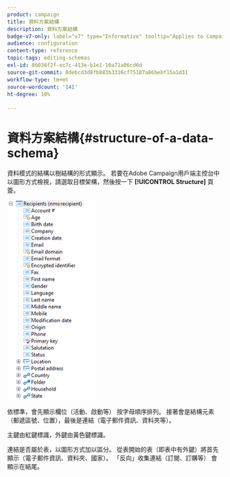 ```yaml
---
product: campaign
title: 資料方案結構
description: 資料方案結構
badge-v7-only: label="v7" type="Informative" tooltip="Applies to Campaign Classic v7 only"
audience: configuration
content-type: reference
topic-tags: editing-schemas
exl-id: 86036f2f-ec7c-413e-b1e1-10a71a06cd6d
source-git-commit: 8debcd3d8fb883b3316cf75187a86bebf15a1d31
workflow-type: tm+mt
source-wordcount: '141'
ht-degree: 10%

---
```


# 資料方案結構{#structure-of-a-data-schema}

資料模式的結構以樹結構的形式顯示。 若要在Adobe Campaign用戶端主控台中以圖形方式檢視，請選取目標架構，然後按一下 **[!UICONTROL Structure]** 頁簽。

![](assets/d_ncs_integration_schema_arbo.png)

依標準，會先顯示欄位（活動、啟動等） 按字母順序排列。 接著會是結構元素（郵遞區號、位置），最後是連結（電子郵件資訊、資料夾等）。

主鍵由紅鍵標識，外鍵由黃色鍵標識。

連結是否屬於表，以圖形方式加以區分。 從表開始的表（即表中有外鍵）將首先顯示（電子郵件資訊、資料夾、國家）。 「反向」收集連結（訂閱、訂購等） 會顯示在結尾。

